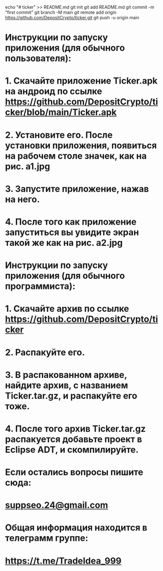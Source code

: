 echo "# ticker" >> README.md
git init
git add README.md
git commit -m "first commit"
git branch -M main
git remote add origin https://github.com/DepositCrypto/ticker.git
git push -u origin main

# 
#  

# Инструкции по запуску приложения (для обычного пользователя):
# 1. Скачайте приложение Ticker.apk на андроид по ссылке https://github.com/DepositCrypto/ticker/blob/main/Ticker.apk
# 2. Установите его. После установки приложения, появиться на рабочем столе значек, как на рис. a1.jpg
# 3. Запустите приложение, нажав на него.
# 4. После того как приложение запуститься вы увидите экран такой же как на рис. a2.jpg

# 
# 
# 
# 

# Инструкции по запуску приложения (для обычного программиста):
# 1. Скачайте архив по ссылке https://github.com/DepositCrypto/ticker
# 2. Распакуйте его.
# 3. В распакованном архиве, найдите архив, с названием Ticker.tar.gz, и распакуйте его тоже.
# 4. После того архив Ticker.tar.gz распакуется добавьте проект в Eclipse ADT, и скомпилируйте.

# 
# 

# Если остались вопросы пишите сюда:
# suppseo.24@gmail.com

# 
# 

# Общая информация находится в телеграмм группе:
# https://t.me/TradeIdea_999
